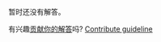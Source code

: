 
暂时还没有解答。

有兴趣[贡献你的解答](https://github.com/BFEdev/BFE.dev-solutions/blob/main/design/design-an-instagram_zh.md)吗? [Contribute guideline](https://github.com/BFEdev/BFE.dev-solutions#how-to-contribute)
